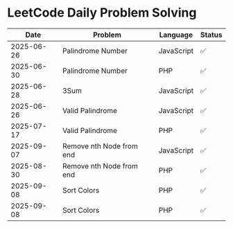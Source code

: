 # LeetCode Daily Problem Solving

| Date       | Problem                                  | Language   | Status |
|------------|------------------------------------------|------------|--------|
| 2025-06-26 | Palindrome Number                        | JavaScript | ✅     |
| 2025-06-30 | Palindrome Number                        | PHP        | ✅     |
| 2025-06-28 | 3Sum                                     | JavaScript | ✅     |
| 2025-06-26 | Valid Palindrome                         | JavaScript | ✅     |
| 2025-07-17 | Valid Palindrome                         | PHP        | ✅     |
| 2025-09-07 | Remove nth Node from end                 | JavaScript | ✅     |
| 2025-08-30 | Remove nth Node from end                 | PHP        | ✅     |
| 2025-09-08 | Sort Colors                              | PHP        | ✅     |
| 2025-09-08 | Sort Colors                              | PHP        | ✅     |

